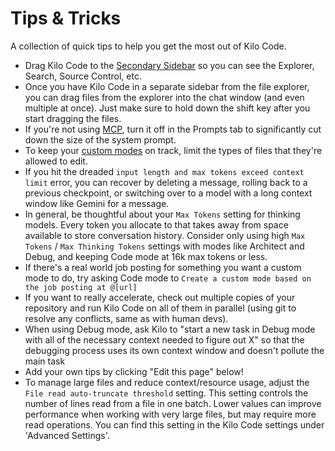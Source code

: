 # Tips & Tricks

A collection of quick tips to help you get the most out of Kilo Code.

- Drag Kilo Code to the [Secondary Sidebar](https://code.visualstudio.com/api/ux-guidelines/sidebars#secondary-sidebar) so you can see the Explorer, Search, Source Control, etc.
- Once you have Kilo Code in a separate sidebar from the file explorer, you can drag files from the explorer into the chat window (and even multiple at once). Just make sure to hold down the shift key after you start dragging the files.
- If you're not using [MCP](/features/mcp/overview), turn it off in the <Codicon name="notebook" /> Prompts tab to significantly cut down the size of the system prompt.
- To keep your [custom modes](/features/custom-modes) on track, limit the types of files that they're allowed to edit.
- If you hit the dreaded `input length and max tokens exceed context limit` error, you can recover by deleting a message, rolling back to a previous checkpoint, or switching over to a model with a long context window like Gemini for a message.
- In general, be thoughtful about your `Max Tokens` setting for thinking models. Every token you allocate to that takes away from space available to store conversation history. Consider only using high `Max Tokens` / `Max Thinking Tokens` settings with modes like Architect and Debug, and keeping Code mode at 16k max tokens or less.
- If there's a real world job posting for something you want a custom mode to do, try asking Code mode to `Create a custom mode based on the job posting at @[url]`
- If you want to really accelerate, check out multiple copies of your repository and run Kilo Code on all of them in parallel (using git to resolve any conflicts, same as with human devs).
- When using Debug mode, ask Kilo to "start a new task in Debug mode with all of the necessary context needed to figure out X" so that the debugging process uses its own context window and doesn't pollute the main task
- Add your own tips by clicking "Edit this page" below!
- To manage large files and reduce context/resource usage, adjust the `File read auto-truncate threshold` setting. This setting controls the number of lines read from a file in one batch. Lower values can improve performance when working with very large files, but may require more read operations. You can find this setting in the Kilo Code settings under 'Advanced Settings'.
